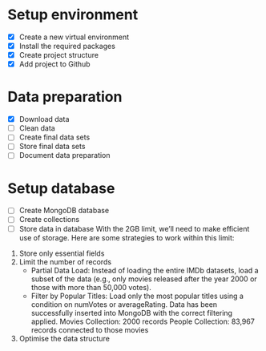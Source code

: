 # Setup environment
- [x] Create a new virtual environment
- [x] Install the required packages
- [x] Create project structure
- [x] Add project to Github
# Data preparation
- [x] Download data
- [ ] Clean data
- [ ] Create final data sets
- [ ] Store final data sets
- [ ] Document data preparation
# Setup database
- [ ] Create MongoDB database
- [ ] Create collections
- [ ] Store data in database
With the 2GB limit, we’ll need to make efficient use of storage. Here are some strategies to work within this limit:
1. Store only essential fields
2. Limit the number of records
   - Partial Data Load: Instead of loading the entire IMDb datasets, load a subset of the data (e.g., only movies released after the year 2000 or those with more than 50,000 votes).
   - Filter by Popular Titles: Load only the most popular titles using a condition on numVotes or averageRating.
Data has been successfully inserted into MongoDB with the correct filtering applied.
Movies Collection: 2000 records
People Collection: 83,967 records connected to those movies
3. Optimise the data structure